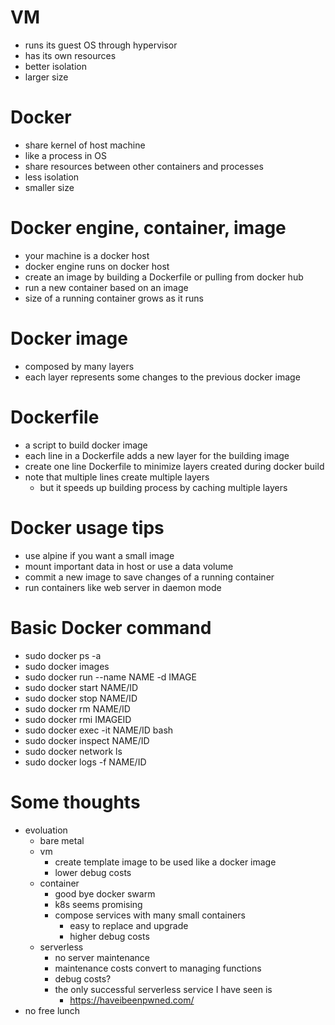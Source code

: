# VM
 - runs its guest OS through hypervisor
 - has its own resources
 - better isolation
 - larger size

# Docker
 - share kernel of host machine
 - like a process in OS
 - share resources between other containers and processes
 - less isolation
 - smaller size

# Docker engine, container, image
 - your machine is a docker host
 - docker engine runs on docker host
 - create an image by building a Dockerfile or pulling from docker hub
 - run a new container based on an image
 - size of a running container grows as it runs

# Docker image
 - composed by many layers
 - each layer represents some changes to the previous docker image

# Dockerfile
 - a script to build docker image
 - each line in a Dockerfile adds a new layer for the building image
 - create one line Dockerfile to minimize layers created during docker build
 - note that multiple lines create multiple layers
   - but it speeds up building process by caching multiple layers

# Docker usage tips
 - use alpine if you want a small image
 - mount important data in host or use a data volume
 - commit a new image to save changes of a running container
 - run containers like web server in daemon mode

# Basic Docker command
 - sudo docker ps -a
 - sudo docker images
 - sudo docker run --name NAME -d IMAGE
 - sudo docker start NAME/ID
 - sudo docker stop NAME/ID
 - sudo docker rm NAME/ID
 - sudo docker rmi IMAGEID
 - sudo docker exec -it NAME/ID bash
 - sudo docker inspect NAME/ID
 - sudo docker network ls
 - sudo docker logs -f NAME/ID

# Some thoughts
 - evoluation
   - bare metal
   - vm
     - create template image to be used like a docker image
     - lower debug costs
   - container
     - good bye docker swarm
     - k8s seems promising
     - compose services with many small containers
       - easy to replace and upgrade
       - higher debug costs
   - serverless
     - no server maintenance
     - maintenance costs convert to managing functions
     - debug costs?
     - the only successful serverless service I have seen is
       - https://haveibeenpwned.com/
 - no free lunch
